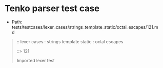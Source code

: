 # Tenko parser test case

- Path: tests/testcases/lexer_cases/strings_template_static/octal_escapes/121.md

> :: lexer cases : strings template static : octal escapes
>
> ::> 121
>
> Imported lexer test
>
> <template pure> ZeroToThreeOctalDigit OctalDigit OctalDigit (eol/eof)

## FAIL

## Input

`````js
`\207
`````

## Output

_Note: the whole output block is auto-generated. Manual changes will be overwritten!_

Below follow outputs in five parsing modes: sloppy, sloppy+annexb, strict script, module, module+annexb.

Note that the output parts are auto-generated by the test runner to reflect actual result.

### Sloppy mode

Parsed with script goal and as if the code did not start with strict mode header.

`````
throws: Lexer error!
    Illegal legacy octal escape in template, where octal escapes are never allowed

start@1:0, error@1:0
╔══╦════════════════
 1 ║ `\207
   ║ ^^^^^------- error
╚══╩════════════════

`````

### Strict mode

Parsed with script goal but as if it was starting with `"use strict"` at the top.

_Output same as sloppy mode._

### Module goal

Parsed with the module goal.

_Output same as sloppy mode._

### Sloppy mode with AnnexB

Parsed with script goal with AnnexB rules enabled and as if the code did not start with strict mode header.

_Output same as sloppy mode._

### Module goal with AnnexB

Parsed with the module goal with AnnexB rules enabled.

_Output same as sloppy mode._
